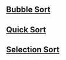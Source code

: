 

## [Bubble Sort](https://github.com/arunkalher/DSA-Repo/tree/main/Sorting/bubble_sort) 
## [Quick Sort](https://github.com/arunkalher/DSA-Repo/tree/main/Sorting/quick_sort)
## [Selection Sort](https://github.com/arunkalher/DSA-Repo/tree/main/Sorting/selection_sort)   


 
